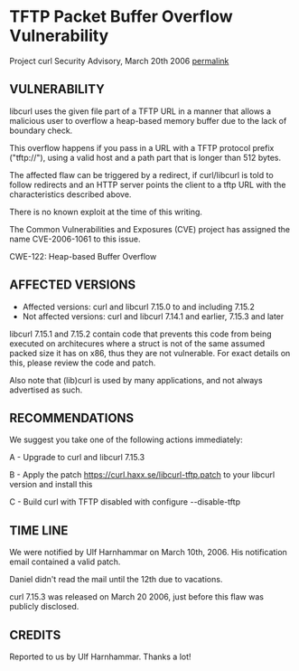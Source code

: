 TFTP Packet Buffer Overflow Vulnerability
=========================================

Project curl Security Advisory, March 20th 2006
[permalink](https://curl.haxx.se/docs/adv_20060320.html)

VULNERABILITY
-------------

libcurl uses the given file part of a TFTP URL in a manner that allows a
malicious user to overflow a heap-based memory buffer due to the lack of
boundary check.

This overflow happens if you pass in a URL with a TFTP protocol prefix
("tftp://"), using a valid host and a path part that is longer than 512 bytes.

The affected flaw can be triggered by a redirect, if curl/libcurl is told to
follow redirects and an HTTP server points the client to a tftp URL with the
characteristics described above.

There is no known exploit at the time of this writing.

The Common Vulnerabilities and Exposures (CVE) project has assigned the name
CVE-2006-1061 to this issue.

CWE-122: Heap-based Buffer Overflow

AFFECTED VERSIONS
-----------------

- Affected versions: curl and libcurl 7.15.0 to and including 7.15.2
- Not affected versions: curl and libcurl 7.14.1 and earlier, 7.15.3 and later

libcurl 7.15.1 and 7.15.2 contain code that prevents this code from being
executed on architecures where a struct is not of the same assumed packed size
it has on x86, thus they are not vulnerable. For exact details on this, please
review the code and patch.

Also note that (lib)curl is used by many applications, and not always
advertised as such.

RECOMMENDATIONS
---------------

We suggest you take one of the following actions immediately:

 A - Upgrade to curl and libcurl 7.15.3

 B - Apply the patch https://curl.haxx.se/libcurl-tftp.patch to your
     libcurl version and install this

 C - Build curl with TFTP disabled with configure --disable-tftp

TIME LINE
---------

We were notified by Ulf Harnhammar on March 10th, 2006. His notification email
contained a valid patch.

Daniel didn't read the mail until the 12th due to vacations.

curl 7.15.3 was released on March 20 2006, just before this flaw was
publicly disclosed.

CREDITS
-------

Reported to us by Ulf Harnhammar. Thanks a lot!
